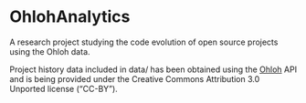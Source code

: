 OhlohAnalytics
==============

A research project studying the code evolution of open source projects using the Ohloh data.

Project history data included in data/ has been obtained using the [Ohloh](http://www.ohloh.net) API and is being
provided under the Creative Commons Attribution 3.0 Unported license (“CC-BY”).
